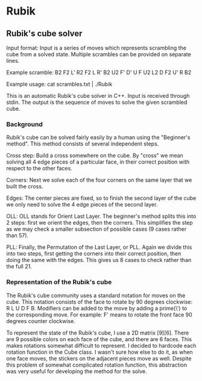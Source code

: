 # Rubik
<h2>Rubik's cube solver</h2>

Input format:
Input is a series of moves which represents scrambling the cube from a solved state. Multiple scrambles can be provided on separate lines.

Example scramble:
B2 F2 L' R2 F2 L R' B2 U2 F' D' U F U2 L2 D F2 U' R B2

Example usage:
cat scrambles.txt | ./Rubik

This is an automatic Rubik's cube solver in C++.
Input is received through stdin.
The output is the sequence of moves to solve the given scrambled cube.

<h3>Background</h3>
Rubik's cube can be solved fairly easily by a human using the "Beginner's method". This method consists of several independent steps.

Cross step:
Build a cross somewhere on the cube. By "cross" we mean solving all 4 edge pieces of a particular face, in their correct position with respect to the other faces.

Corners:
Next we solve each of the four corners on the same layer that we built the cross.

Edges: The center pieces are fixed, so to finish the second layer of the cube we only need to solve the 4 edge pieces of the second layer.

OLL: OLL stands for Orient Last Layer. The beginner's method splits this into 2 steps: first we orient the edges, then the corners. This simplifies the step as we may check a smaller subsection of possible cases (9 cases rather than 57).

PLL: Finally, the Permutation of the Last Layer, or PLL. Again we divide this into two steps, first getting the corners into their correct position, then doing the same with the edges. This gives us 8 cases to check rather than the full 21.

<h3>Representation of the Rubik's cube</h3>
The Rubik's cube community uses a standard notation for moves on the cube. This notation consists of the face to rotate by 90 degrees clockwise: R L U D F B. Modifiers can be added to the move by adding a prime(\') to
the corresponding move. For example: F' means to rotate the front face 90 degrees counter clockwise.

To represent the state of the Rubik's cube, I use a 2D matrix [9][6]. There are 9 possible colors on each face of the cube, and there are 6 faces. This makes rotations somewhat difficult to represent.
I decided to hardcode each rotation function in the Cube class. I wasn't sure how else to do it, as when one face moves, the stickers on the adjacent pieces move as well. Despite this problem of somewhat complicated rotation function, this abstraction was very useful for developing the method for the solve.
